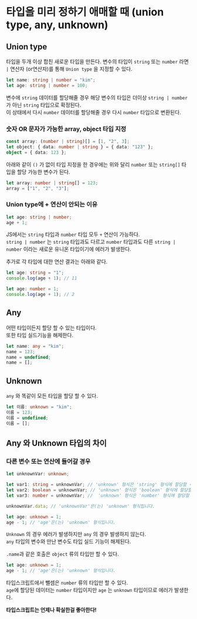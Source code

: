 # 타입을 미리 정하기 애매할 때 (union type, any, unknown)

## Union type

타입을 두개 이상 합친 새로운 타입을 만든다.
변수의 타입이 `string` 또는 `number` 라면 `|` 연산자 (or연산자)를 통해 `Union type` 을 지정할 수 있다.

```ts
let name: string | number = "kim";
let age: string | number = 100;
```

변수에 `string` 데이터를 할당해줄 경우 해당 변수의 타입은 더이상 `string | number` 가 아닌 `string` 타입으로 확정된다.  
이 상태에서 다시 `number` 데이터를 할당해줄 경우 다시 `number` 타입으로 변환된다.

### 숫자 OR 문자가 가능한 array, object 타입 지정

```ts
const array: (number | string)[] = [1, "2", 3];
let object: { data: number | string } = { data: "123" };
object = { data: 123 };
```

아래와 같이 `()` 가 없이 타입 지정을 한 경우에는 위와 달리 `number` 또는 `string[]` 타입을 할당 가능한 변수가 된다.

```ts
let array: number | string[] = 123;
array = ["1", "2", "3"];
```

### Union type에 + 연산이 안되는 이유

```ts
let age: string | number;
age + 1;
```

JS에서는 `string` 타입과 `number` 타입 모두 `+` 연산이 가능하다.  
`string | number` 는 `string` 타입과도 다르고 `number` 타입과도 다른 `string | number` 이라는 새로운 유니온 타입이기에 에러가 발생한다.

추가로 각 타입에 대한 연산 결과는 아래와 같다.

```ts
let age: string = "1";
console.log(age + 1); // 11
```

```ts
let age: number = 1;
console.log(age + 1); // 2
```

## Any

어떤 타입이든지 할당 할 수 있는 타입이다.  
또한 타입 실드기능을 해제한다.

```ts
let name: any = "kim";
name = 123;
name = undefined;
name = [];
```

## Unknown

`any` 와 똑같이 모든 타입을 할당 할 수 있다.

```ts
let 이름: unknown = "kim";
이름 = 123;
이름 = undefined;
이름 = [];
```

## Any 와 Unknown 타입의 차이

### 다른 변수 또는 연산에 들어갈 경우

```ts
let unknownVar: unknown;

let var1: string = unknownVar; // 'unknown' 형식은 'string' 형식에 할당할 수 없습니다.
let var2: boolean = unknownVar; // 'unknown' 형식은 'boolean' 형식에 할당할 수 없습니다.
let var3: number = unknownVar; //  'unknown' 형식은 'number' 형식에 할당할 수 없습니다.

unknownVar.data; // 'unknownVar'은(는) 'unknown' 형식입니다.

let age: unknown = 1;
age - 1; // 'age'은(는) 'unknown' 형식입니다.
```

`Unknown` 의 경우 에러가 발생하지만 `any` 의 경우 발생하지 않는다.  
`any` 타입의 변수와 만난 변수도 타입 실드 기능이 해제된다.

`.name`과 같은 호출은 `object` 류의 타입만 할 수 있다.

```ts
let age: unknown = 1;
age - 1; // 'age'은(는) 'unknown' 형식입니다.
```

타입스크립트에서 뺄셈은 `number` 류의 타입만 할 수 있다.  
`age`에 할당된 데이터는 `number` 타입이지만 `age` 는 `unknown` 타입이므로 에러가 발생한다.

**타입스크립트는 언제나 확실한걸 좋아한다!**
